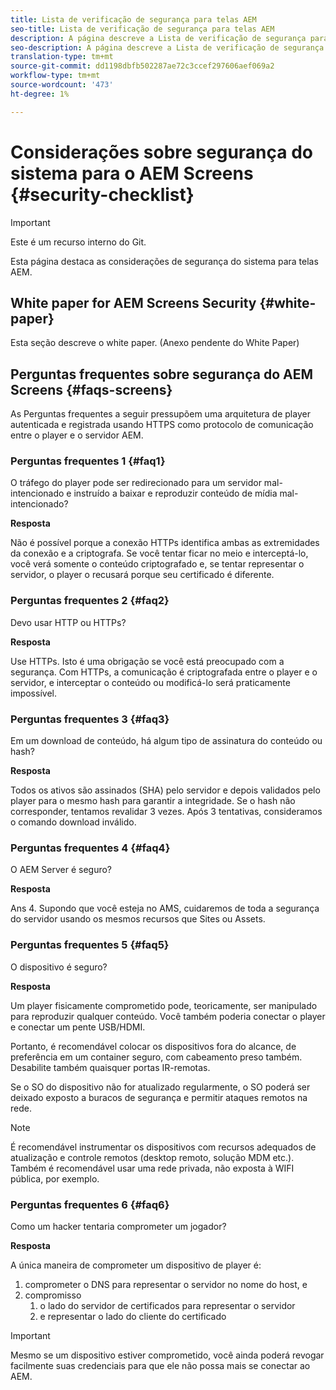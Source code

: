 ```yaml
---
title: Lista de verificação de segurança para telas AEM
seo-title: Lista de verificação de segurança para telas AEM
description: A página descreve a Lista de verificação de segurança para o AEM Screens
seo-description: A página descreve a Lista de verificação de segurança para o AEM Screens
translation-type: tm+mt
source-git-commit: dd1198dbfb502287ae72c3ccef297606aef069a2
workflow-type: tm+mt
source-wordcount: '473'
ht-degree: 1%

---
```



# Considerações sobre segurança do sistema para o AEM Screens {#security-checklist}

>[!IMPORTANT]
>Este é um recurso interno do Git.

Esta página destaca as considerações de segurança do sistema para telas AEM.


## White paper for AEM Screens Security {#white-paper}

Esta seção descreve o white paper. (Anexo pendente do White Paper)


## Perguntas frequentes sobre segurança do AEM Screens {#faqs-screens}

As Perguntas frequentes a seguir pressupõem uma arquitetura de player autenticada e registrada usando HTTPS como protocolo de comunicação entre o player e o servidor AEM.

### Perguntas frequentes 1 {#faq1}

O tráfego do player pode ser redirecionado para um servidor mal-intencionado e instruído a baixar e reproduzir conteúdo de mídia mal-intencionado?

**Resposta**

Não é possível porque a conexão HTTPs identifica ambas as extremidades da conexão e a criptografa. Se você tentar ficar no meio e interceptá-lo, você verá somente o conteúdo criptografado e, se tentar representar o servidor, o player o recusará porque seu certificado é diferente.


### Perguntas frequentes 2 {#faq2}

Devo usar HTTP ou HTTPs?

**Resposta**

Use HTTPs. Isto é uma obrigação se você está preocupado com a segurança. Com HTTPs, a comunicação é criptografada entre o player e o servidor, e interceptar o conteúdo ou modificá-lo será praticamente impossível.


### Perguntas frequentes 3 {#faq3}

Em um download de conteúdo, há algum tipo de assinatura do conteúdo ou hash?

**Resposta**

Todos os ativos são assinados (SHA) pelo servidor e depois validados pelo player para o mesmo hash para garantir a integridade.
Se o hash não corresponder, tentamos revalidar 3 vezes. Após 3 tentativas, consideramos o comando download inválido.


### Perguntas frequentes 4 {#faq4}

O AEM Server é seguro?

**Resposta**

Ans 4. Supondo que você esteja no AMS, cuidaremos de toda a segurança do servidor usando os mesmos recursos que Sites ou Assets.


### Perguntas frequentes 5 {#faq5}

O dispositivo é seguro?

**Resposta**

Um player fisicamente comprometido pode, teoricamente, ser manipulado para reproduzir qualquer conteúdo. Você também poderia conectar o player e conectar um pente USB/HDMI.

Portanto, é recomendável colocar os dispositivos fora do alcance, de preferência em um container seguro, com cabeamento preso também. Desabilite também quaisquer portas IR-remotas.

Se o SO do dispositivo não for atualizado regularmente, o SO poderá ser deixado exposto a buracos de segurança e permitir ataques remotos na rede.
>[!NOTE]
>É recomendável instrumentar os dispositivos com recursos adequados de atualização e controle remotos (desktop remoto, solução MDM etc.). Também é recomendável usar uma rede privada, não exposta à WIFI pública, por exemplo.


### Perguntas frequentes 6 {#faq6}

Como um hacker tentaria comprometer um jogador?

**Resposta**

A única maneira de comprometer um dispositivo de player é:

1. comprometer o DNS para representar o servidor no nome do host, e
1. compromisso
   1. o lado do servidor de certificados para representar o servidor
   1. e representar o lado do cliente do certificado

>[!IMPORTANT]
>Mesmo se um dispositivo estiver comprometido, você ainda poderá revogar facilmente suas credenciais para que ele não possa mais se conectar ao AEM.





